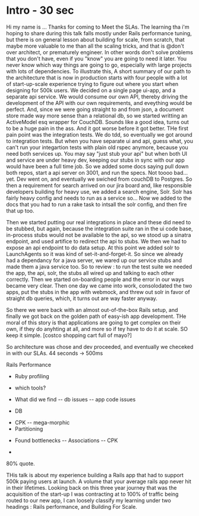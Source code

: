 # Intro - 30 sec
Hi my name is ...
Thanks for coming to Meet the SLAs. The learning tha i'm hoping to share during this talk falls mostly under Rails performance tuning, but there is on general lesson about building for scale, from scratch, that maybe more valuable to me than all the scaling tricks, and that is @don't over architect, or prematurely engineer. In other words don't solve problems that you don't have, even if you "know" you are going to need it later. You never know which way things are going to go, especially with large projects with lots of dependencies.
To illustrate this, A short summary of our path to the architecture that is now in production starts with four people with a lot of start-up-scale experience trying to figure out where you start when designing for 500k users. We decided on a single page ui-app, and a separate api service. We would consume our own API, thereby driving the development of the API with our own requirements, and eveything would be perfect. And, since we were going straight to and from json, a document store made way more sense than a relational db, so we started writting an ActiveModel esq wrapper for CouchDB. Sounds like a good idea, turns out to be a huge pain in the ass. And it got worse before it got better. THe first pain point was the integration tests. We do tdd, so eventually we got around to integration tests. But when you have separate ui and api, guess what, you can't run your integartion tests with plain old rspec anymore, because you need both services up. You may say "just stub your api" but when both UI and service are under heavy dev, keeping our stubs in sync with our app would have been a full time job. So we added some docs saying pull down both repos, start a api server on 3001, and run the specs.
Not toooo bad... yet.
Dev went on, and eventually we swiched from couchDB to Postgres.
So then a requirement for search arrived on our jira board and, like responsible developers building for heavy use, we added a search engine, Solr. Solr has fairly heavy config and needs to run as a service so...
Now we added to the docs that you had to run a rake task to intsall the solr config, and then fire that up too.

Then we started putting our real integrations in place and these did need to be stubbed, but again, because the integration suite ran in the ui code base, in-process stubs would not be available to the api, so we stood up a sinatra endpoint, and used artifice to redirect the api to stubs.
We then we had to expose an api endpoint to do data setup.
At this point we added solr to LaunchAgents so it was kind of set-it-and-forget-it. So since we already had a dependancy for a java server, we wared up our service stubs and made them a java service too. So to review : to run the test suite we needed the app, the api, solr, the stubs all wired up and talking to each other correctly.
Then we started on-boarding people and the error in our ways became very clear.
Then one day we came into work, consolodated the two apps, put the stubs in the app with webmock, and threw out solr in favor of straight db queries, which, it turns out are way faster anyway.

So there we were back with an almost out-of-the-box Rails setup, and finally we got back on the golden path of easy-ish app development. THe moral of this story is that applications are going to get complex on their own, if they do anyhting at all, and more so if tey have to do it at scale. SO keep it simple.
[costco shopping cart full of mayo?]

So architecture was chose and dev proceeded, and eventually we checeked in with our SLAs.
44 seconds -> 500ms

Rails Performance
- Ruby profiling
* which tools?
* What did we find
-- db issues
-- app code issues

* DB
- CPK
-- mega-morphic
- Partitioning
* Found bottlenecks
-- Associations
-- CPK




-
80% quote.

THis talk is about my experience building a Rails app that had to support 500k paying users at launch. A volume that your average rails app never hit in their lifetimes.
Looking back on this three year journey that was the acquisition of the start-up I was contracting at to 100% of traffic being routed to our new app, I can loosely classify my learning under two headings :  Rails performance, and Building For Scale.


